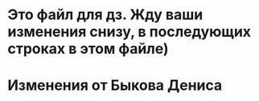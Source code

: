 # Это файл для дз. Жду ваши изменения снизу, в последующих строках в этом файле)

# Изменения от Быкова Дениса 
